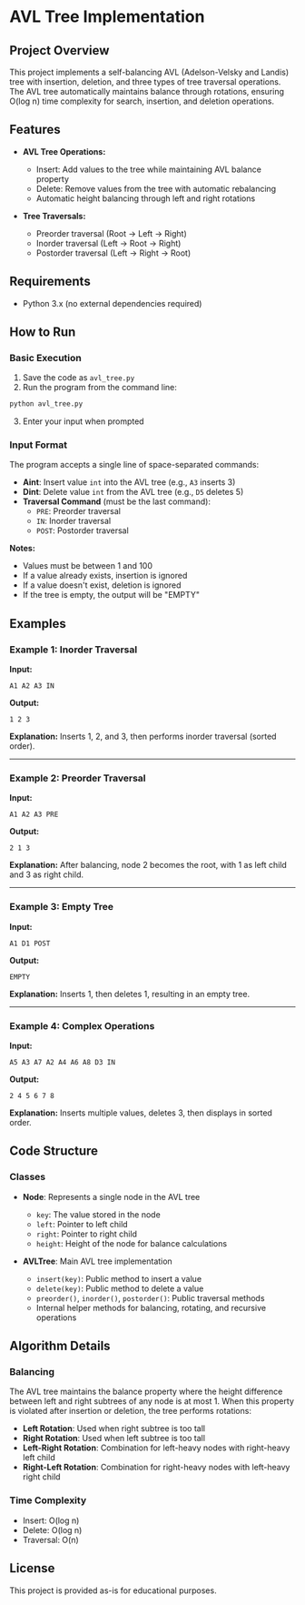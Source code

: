 # AVL Tree Implementation

## Project Overview

This project implements a self-balancing AVL (Adelson-Velsky and Landis) tree with insertion, deletion, and three types of tree traversal operations. The AVL tree automatically maintains balance through rotations, ensuring O(log n) time complexity for search, insertion, and deletion operations.

## Features

- **AVL Tree Operations:**
  - Insert: Add values to the tree while maintaining AVL balance property
  - Delete: Remove values from the tree with automatic rebalancing
  - Automatic height balancing through left and right rotations

- **Tree Traversals:**
  - Preorder traversal (Root → Left → Right)
  - Inorder traversal (Left → Root → Right)
  - Postorder traversal (Left → Right → Root)

## Requirements

- Python 3.x (no external dependencies required)

## How to Run

### Basic Execution

1. Save the code as `avl_tree.py`
2. Run the program from the command line:

```bash
python avl_tree.py
```

3. Enter your input when prompted

### Input Format

The program accepts a single line of space-separated commands:

- **Aint**: Insert value `int` into the AVL tree (e.g., `A3` inserts 3)
- **Dint**: Delete value `int` from the AVL tree (e.g., `D5` deletes 5)
- **Traversal Command** (must be the last command):
  - `PRE`: Preorder traversal
  - `IN`: Inorder traversal
  - `POST`: Postorder traversal

**Notes:**
- Values must be between 1 and 100
- If a value already exists, insertion is ignored
- If a value doesn't exist, deletion is ignored
- If the tree is empty, the output will be "EMPTY"

## Examples

### Example 1: Inorder Traversal

**Input:**
```
A1 A2 A3 IN
```

**Output:**
```
1 2 3
```

**Explanation:** Inserts 1, 2, and 3, then performs inorder traversal (sorted order).

---

### Example 2: Preorder Traversal

**Input:**
```
A1 A2 A3 PRE
```

**Output:**
```
2 1 3
```

**Explanation:** After balancing, node 2 becomes the root, with 1 as left child and 3 as right child.

---

### Example 3: Empty Tree

**Input:**
```
A1 D1 POST
```

**Output:**
```
EMPTY
```

**Explanation:** Inserts 1, then deletes 1, resulting in an empty tree.

---

### Example 4: Complex Operations

**Input:**
```
A5 A3 A7 A2 A4 A6 A8 D3 IN
```

**Output:**
```
2 4 5 6 7 8
```

**Explanation:** Inserts multiple values, deletes 3, then displays in sorted order.

## Code Structure

### Classes

- **Node**: Represents a single node in the AVL tree
  - `key`: The value stored in the node
  - `left`: Pointer to left child
  - `right`: Pointer to right child
  - `height`: Height of the node for balance calculations

- **AVLTree**: Main AVL tree implementation
  - `insert(key)`: Public method to insert a value
  - `delete(key)`: Public method to delete a value
  - `preorder()`, `inorder()`, `postorder()`: Public traversal methods
  - Internal helper methods for balancing, rotating, and recursive operations

## Algorithm Details

### Balancing

The AVL tree maintains the balance property where the height difference between left and right subtrees of any node is at most 1. When this property is violated after insertion or deletion, the tree performs rotations:

- **Left Rotation**: Used when right subtree is too tall
- **Right Rotation**: Used when left subtree is too tall
- **Left-Right Rotation**: Combination for left-heavy nodes with right-heavy left child
- **Right-Left Rotation**: Combination for right-heavy nodes with left-heavy right child

### Time Complexity

- Insert: O(log n)
- Delete: O(log n)
- Traversal: O(n)

## License

This project is provided as-is for educational purposes.
